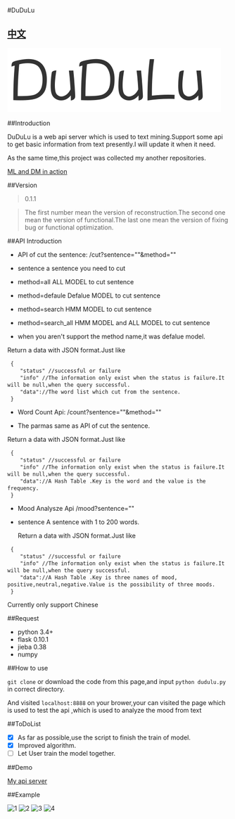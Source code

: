 #DuDuLu

[中文](README-CHINEXE.md)
-----------

![logo](pic/logo.png)

##Introduction

DuDuLu is a web api server  which is used to text mining.Support some api to get basic information from text presently.I will update it when it need.

As the same time,this project was collected my another repositories.

[ML and DM in action](https://github.com/MashiMaroLjc/ML-and-DM-in-action)

##Version

> 0.1.1

> The first number mean the version of reconstruction.The second one mean the version of
functional.The last one mean the version of fixing bug or functional optimization.


##API Introduction

- API of cut the sentence: /cut?sentence=""&method=""
 
 - sentence  a sentence you need to cut
 - method=all ALL MODEL to cut sentence
 - method=defaule Defalue MODEL to cut sentence
 - method=search HMM MODEL to cut sentence
 - method=search_all HMM MODEL and ALL MODEL to cut sentence
 - when you aren't support the method name,it was defalue model.


 Return a data with JSON format.Just like 

```
 {
 	"status" //successful or failure 
 	"info" //The information only exist when the status is failure.It will be null,when the query successful.
 	"data"://The word list which cut from the sentence. 
 }
```




- Word Count Api: /count?sentence=""&method=""
 
 - The parmas same as API of cut the sentence.

  Return a data with JSON format.Just like 

```
 {
 	"status" //successful or failure 
 	"info" //The information only exist when the status is failure.It will be null,when the query successful.
 	"data"://A Hash Table .Key is the word and the value is the frequency. 
 }
```


- Mood Analysze Api  /mood?sentence=""

 - sentence  A sentence with 1 to 200 words.

   Return a data with JSON format.Just like 

```
 {
 	"status" //successful or failure 
 	"info" //The information only exist when the status is failure.It will be null,when the query successful.
 	"data"://A Hash Table .Key is three names of mood, positive,neutral,negative.Value is the possibility of three moods. 
 }
```

Currently only support Chinese

##Request

+ python 3.4+
+ flask 0.10.1
+ jieba 0.38
+ numpy 


##How to use

```git clone``` or download the code from this page,and input ```python dudulu.py``` in correct directory.

And visited  ```localhost:8888``` on your brower,your can visited the page which is used to test
the api ,which is used to analyze the mood from text

##ToDoList
- [x] As far as possible,use the script to finish the train of model.
- [x] Improved algorithm.
- [ ] Let User train the model together.

##Demo

[My api server](http://119.29.175.45:8888/)

##Example

![1](pic/1.png)
![2](pic/2.png)
![3](pic/3.png)
![4](pic/4.png)